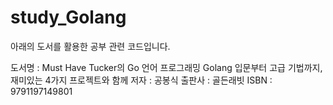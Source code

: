 # study_Golang

아래의 도서를 활용한 공부 관련 코드입니다.

도서명 : Must Have Tucker의 Go 언어 프로그래밍 Golang 입문부터 고급 기법까지, 재미있는 4가지 프로젝트와 함께
저자 : 공봉식
출판사 : 골든래빗
ISBN : 9791197149801
